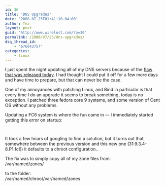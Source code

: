 ```yaml
---
id: 36
title: 'DNS Upgrades'
date: '2008-07-23T01:41:10-04:00'
author: Tea
layout: post
guid: 'http://www.wirelust.com/?p=36'
permalink: /2008/07/23/dns-upgrades/
dsq_thread_id:
    - '676043757'
categories:
    - linux
---
```


I just spent the night updating all of my DNS servers because of the [flaw that was released today](http://blog.wired.com/27bstroke6/2008/07/details-of-dns.html). I had thought I could put it off for a few more days and have time to prepare, but that can never be the case.

One of my annoyances with patching Linux, and Bind in particular is that every time I do an upgrade it seems to break something, today is no exception. I patched three fedora core 9 systems, and some version of Cent OS without any problems.

Updating a FC6 system is where the fun came in — I immediately started getting this error on startup:

```php
 
```

It took a few hours of googling to find a solution, but it turns out that somewhere between the previous version and this new one (31:9.3.4-8.P1.fc6) it defaults to a chroot configuration..

The fix was to simply copy all of my zone files from:  
/var/named/zones/

to the folder:  
/var/named/chroot/var/named/zones
